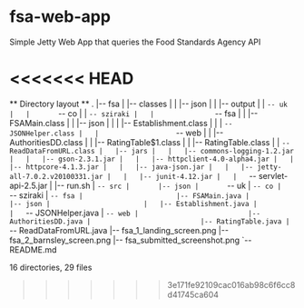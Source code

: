 # fsa-web-app
Simple Jetty Web App that queries the Food Standards Agency API

<<<<<<< HEAD
=======

** Directory layout **
.
|-- fsa
|   |-- classes
|   |   |-- json
|   |   |-- output
|   |   `-- uk
|   |       `-- co
|   |           `-- sziraki
|   |               `-- fsa
|   |                   |-- FSAMain.class
|   |                   |-- json
|   |                   |   |-- Establishment.class
|   |                   |   `-- JSONHelper.class
|   |                   `-- web
|   |                       |-- AuthoritiesDD.class
|   |                       |-- RatingTable$1.class
|   |                       |-- RatingTable.class
|   |                       `-- ReadDataFromURL.class
|   |-- jars
|   |   |-- commons-logging-1.2.jar
|   |   |-- gson-2.3.1.jar
|   |   |-- httpclient-4.0-alpha4.jar
|   |   |-- httpcore-4.1.3.jar
|   |   |-- java-json.jar
|   |   |-- jetty-all-7.0.2.v20100331.jar
|   |   |-- junit-4.12.jar
|   |   `-- servlet-api-2.5.jar
|   |-- run.sh
|   `-- src
|       |-- json
|       `-- uk
|           `-- co
|               `-- sziraki
|                   `-- fsa
|                       |-- FSAMain.java
|                       |-- json
|                       |   |-- Establishment.java
|                       |   `-- JSONHelper.java
|                       `-- web
|                           |-- AuthoritiesDD.java
|                           |-- RatingTable.java
|                           `-- ReadDataFromURL.java
|-- fsa_1_landing_screen.png
|-- fsa_2_barnsley_screen.png
|-- fsa_submitted_screenshot.png
`-- README.md

16 directories, 29 files
>>>>>>> 3e171fe92109cac016ab98c6f6cc8d41745ca604
